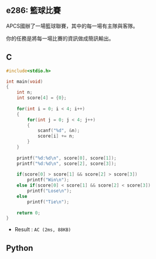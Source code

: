 ## e286: 籃球比賽
APCS國辦了一場籃球聯賽，其中的每一場有主隊與客隊。

你的任務是將每一場比賽的資訊做成簡訊輸出。

## C
```C
#include<stdio.h>

int main(void)
{
	int n;
	int score[4] = {0};
	
	for(int i = 0; i < 4; i++)
	{
		for(int j = 0; j < 4; j++)
		{
			scanf("%d", &n);
			score[i] += n;
		}
	}
	
	printf("%d:%d\n", score[0], score[1]);
	printf("%d:%d\n", score[2], score[3]);
	
	if(score[0] > score[1] && score[2] > score[3])
		printf("Win\n");
	else if(score[0] < score[1] && score[2] < score[3])
		printf("Lose\n");
	else
		printf("Tie\n");
		
	return 0;
}
```
 * Result : `AC (2ms, 88KB)`

## Python
